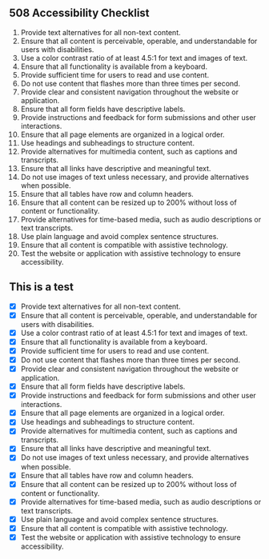 <h2>508 Accessibility Checklist</h2>


1. Provide text alternatives for all non-text content.
2. Ensure that all content is perceivable, operable, and understandable for users with disabilities.
3. Use a color contrast ratio of at least 4.5:1 for text and images of text.
4. Ensure that all functionality is available from a keyboard.
5. Provide sufficient time for users to read and use content.
6. Do not use content that flashes more than three times per second.
7. Provide clear and consistent navigation throughout the website or application.
8. Ensure that all form fields have descriptive labels.
9. Provide instructions and feedback for form submissions and other user interactions.
10. Ensure that all page elements are organized in a logical order.
11. Use headings and subheadings to structure content.
12. Provide alternatives for multimedia content, such as captions and transcripts.
13. Ensure that all links have descriptive and meaningful text.
14. Do not use images of text unless necessary, and provide alternatives when possible.
15. Ensure that all tables have row and column headers.
16. Ensure that all content can be resized up to 200% without loss of content or functionality.
17. Provide alternatives for time-based media, such as audio descriptions or text transcripts.
18. Use plain language and avoid complex sentence structures.
19. Ensure that all content is compatible with assistive technology.
20. Test the website or application with assistive technology to ensure accessibility.




<h2>This is a test</h2>


- [x] Provide text alternatives for all non-text content.
- [x] Ensure that all content is perceivable, operable, and understandable for users with disabilities.
- [x] Use a color contrast ratio of at least 4.5:1 for text and images of text.
- [x] Ensure that all functionality is available from a keyboard.
- [x] Provide sufficient time for users to read and use content.
- [x] Do not use content that flashes more than three times per second.
- [x] Provide clear and consistent navigation throughout the website or application.
- [x] Ensure that all form fields have descriptive labels.
- [x] Provide instructions and feedback for form submissions and other user interactions.
- [x] Ensure that all page elements are organized in a logical order.
- [x] Use headings and subheadings to structure content.
- [x] Provide alternatives for multimedia content, such as captions and transcripts.
- [x] Ensure that all links have descriptive and meaningful text.
- [x] Do not use images of text unless necessary, and provide alternatives when possible.
- [x] Ensure that all tables have row and column headers.
- [x] Ensure that all content can be resized up to 200% without loss of content or functionality.
- [x] Provide alternatives for time-based media, such as audio descriptions or text transcripts.
- [x] Use plain language and avoid complex sentence structures.
- [x] Ensure that all content is compatible with assistive technology.
- [x] Test the website or application with assistive technology to ensure accessibility.
